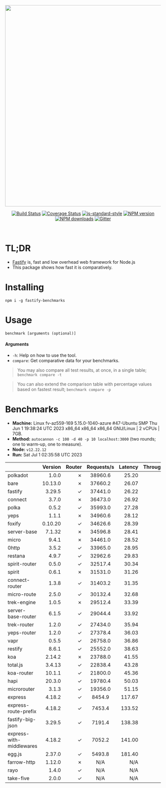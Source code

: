 <div align="center">
<img src="https://github.com/fastify/graphics/raw/master/full-logo.png" width="650" height="auto"/>
</div>

<div align="center">

[![Build Status](https://travis-ci.org/fastify/fastify.svg?branch=master)](https://travis-ci.org/fastify/fastify)
[![Coverage Status](https://coveralls.io/repos/github/fastify/fastify/badge.svg?branch=master)](https://coveralls.io/github/fastify/fastify?branch=master)
[![js-standard-style](https://img.shields.io/badge/code%20style-standard-brightgreen.svg?style=flat)](http://standardjs.com/)
[![NPM version](https://img.shields.io/npm/v/fastify.svg?style=flat)](https://www.npmjs.com/package/fastify)
[![NPM downloads](https://img.shields.io/npm/dm/fastify.svg?style=flat)](https://www.npmjs.com/package/fastify) [![Gitter](https://badges.gitter.im/gitterHQ/gitter.svg)](https://gitter.im/fastify)
</div>
<br />

# TL;DR

* [Fastify](https://github.com/fastify/fastify) is, fast and low overhead web framework for Node.js
* This package shows how fast it is comparatively.

# Installing

```
npm i -g fastify-benchmarks
```

# Usage

```
benchmark [arguments (optional)]
```

#### Arguments

* `-h`: Help on how to use the tool.
* `compare`: Get comparative data for your benchmarks.

> You may also compare all test results, at once, in a single table; `benchmark compare -t`

> You can also extend the comparison table with percentage values based on fastest result; `benchmark compare -p`
# Benchmarks
* __Machine:__ Linux fv-az559-169 5.15.0-1040-azure #47-Ubuntu SMP Thu Jun 1 19:38:24 UTC 2023 x86_64 x86_64 x86_64 GNU/Linux | 2 vCPUs | 7GB.
* __Method:__ `autocannon -c 100 -d 40 -p 10 localhost:3000` (two rounds; one to warm-up, one to measure).
* __Node:__ `v12.22.12`
* __Run:__ Sat Jul  1 02:35:58 UTC 2023

|                          | Version | Router | Requests/s | Latency | Throughput/Mb |
| :--                      | --:     | --:    | :-:        | --:     | --:           |
| polkadot                 | 1.0.0   | ✗      | 38960.6    | 25.20   | 6.95          |
| bare                     | 10.13.0 | ✗      | 37660.2    | 26.07   | 6.72          |
| fastify                  | 3.29.5  | ✓      | 37441.0    | 26.22   | 6.68          |
| connect                  | 3.7.0   | ✗      | 36473.0    | 26.92   | 6.50          |
| polka                    | 0.5.2   | ✓      | 35993.0    | 27.28   | 6.42          |
| yeps                     | 1.1.1   | ✗      | 34960.6    | 28.12   | 6.23          |
| foxify                   | 0.10.20 | ✓      | 34626.6    | 28.39   | 5.68          |
| server-base              | 7.1.32  | ✗      | 34596.8    | 28.41   | 6.17          |
| micro                    | 9.4.1   | ✗      | 34461.0    | 28.52   | 6.15          |
| 0http                    | 3.5.2   | ✓      | 33965.0    | 28.95   | 6.06          |
| restana                  | 4.9.7   | ✓      | 32962.6    | 29.83   | 5.88          |
| spirit-router            | 0.5.0   | ✓      | 32517.4    | 30.34   | 5.80          |
| spirit                   | 0.6.1   | ✗      | 31531.0    | 31.26   | 5.62          |
| connect-router           | 1.3.8   | ✓      | 31403.2    | 31.35   | 5.60          |
| micro-route              | 2.5.0   | ✓      | 30132.4    | 32.68   | 5.37          |
| trek-engine              | 1.0.5   | ✗      | 29512.4    | 33.39   | 4.84          |
| server-base-router       | 6.1.5   | ✓      | 29044.4    | 33.92   | 5.18          |
| trek-router              | 1.2.0   | ✓      | 27434.0    | 35.94   | 4.50          |
| yeps-router              | 1.2.0   | ✓      | 27378.4    | 36.03   | 4.88          |
| vapr                     | 0.5.5   | ✓      | 26758.0    | 36.86   | 4.39          |
| restify                  | 8.6.1   | ✓      | 25552.0    | 38.63   | 4.61          |
| koa                      | 2.14.2  | ✗      | 23788.0    | 41.55   | 4.24          |
| total.js                 | 3.4.13  | ✓      | 22838.4    | 43.28   | 6.99          |
| koa-router               | 10.1.1  | ✓      | 21800.0    | 45.36   | 3.89          |
| hapi                     | 20.3.0  | ✓      | 19780.4    | 50.03   | 3.53          |
| microrouter              | 3.1.3   | ✓      | 19356.0    | 51.15   | 3.45          |
| express                  | 4.18.2  | ✓      | 8454.9     | 117.67  | 1.51          |
| express-route-prefix     | 4.18.2  | ✓      | 7453.4     | 133.52  | 2.76          |
| fastify-big-json         | 3.29.5  | ✓      | 7191.4     | 138.38  | 82.73         |
| express-with-middlewares | 4.18.2  | ✓      | 7052.2     | 141.00  | 2.70          |
| egg.js                   | 2.37.0  | ✓      | 5493.8     | 181.40  | 1.93          |
| farrow-http              | 1.12.0  | ✗      | N/A        | N/A     | N/A           |
| rayo                     | 1.4.0   | ✓      | N/A        | N/A     | N/A           |
| take-five                | 2.0.0   | ✓      | N/A        | N/A     | N/A           |
